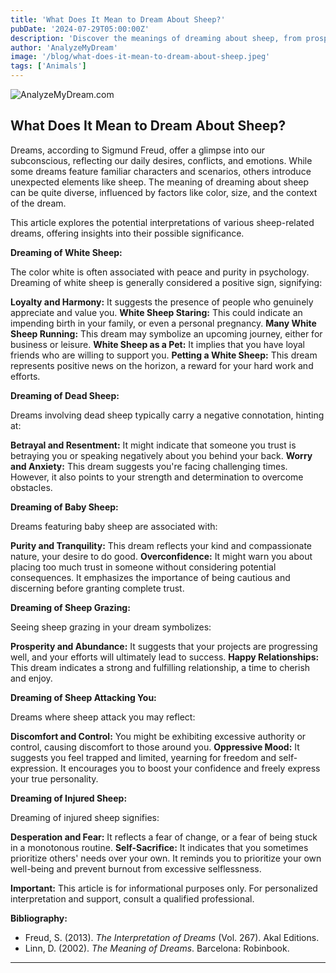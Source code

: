 ```yaml
---
title: 'What Does It Mean to Dream About Sheep?'
pubDate: '2024-07-29T05:00:00Z'
description: 'Discover the meanings of dreaming about sheep, from prosperity and security to betrayal and fear.'
author: 'AnalyzeMyDream'
image: '/blog/what-does-it-mean-to-dream-about-sheep.jpeg'
tags: ['Animals']
---
```


![AnalyzeMyDream.com](/blog/what-does-it-mean-to-dream-about-sheep.jpeg)

## What Does It Mean to Dream About Sheep?

Dreams, according to Sigmund Freud, offer a glimpse into our subconscious, reflecting our daily desires, conflicts, and emotions. While some dreams feature familiar characters and scenarios, others introduce unexpected elements like sheep. The meaning of dreaming about sheep can be quite diverse, influenced by factors like color, size, and the context of the dream.

This article explores the potential interpretations of various sheep-related dreams, offering insights into their possible significance.

**Dreaming of White Sheep:**

The color white is often associated with peace and purity in psychology. Dreaming of white sheep is generally considered a positive sign, signifying:

**Loyalty and Harmony:** It suggests the presence of people who genuinely appreciate and value you.
**White Sheep Staring:** This could indicate an impending birth in your family, or even a personal pregnancy. 
**Many White Sheep Running:** This dream may symbolize an upcoming journey, either for business or leisure. 
**White Sheep as a Pet:** It implies that you have loyal friends who are willing to support you.
**Petting a White Sheep:** This dream represents positive news on the horizon, a reward for your hard work and efforts.

**Dreaming of Dead Sheep:**

Dreams involving dead sheep typically carry a negative connotation, hinting at:

**Betrayal and Resentment:** It might indicate that someone you trust is betraying you or speaking negatively about you behind your back.
**Worry and Anxiety:** This dream suggests you're facing challenging times. However, it also points to your strength and determination to overcome obstacles.

**Dreaming of Baby Sheep:**

Dreams featuring baby sheep are associated with:

**Purity and Tranquility:** This dream reflects your kind and compassionate nature, your desire to do good.
**Overconfidence:** It might warn you about placing too much trust in someone without considering potential consequences. It emphasizes the importance of being cautious and discerning before granting complete trust.

**Dreaming of Sheep Grazing:**

Seeing sheep grazing in your dream symbolizes:

**Prosperity and Abundance:** It suggests that your projects are progressing well, and your efforts will ultimately lead to success.
**Happy Relationships:** This dream indicates a strong and fulfilling relationship, a time to cherish and enjoy.

**Dreaming of Sheep Attacking You:**

Dreams where sheep attack you may reflect:

**Discomfort and Control:** You might be exhibiting excessive authority or control, causing discomfort to those around you.
**Oppressive Mood:** It suggests you feel trapped and limited, yearning for freedom and self-expression. It encourages you to boost your confidence and freely express your true personality.

**Dreaming of Injured Sheep:**

Dreaming of injured sheep signifies:

**Desperation and Fear:** It reflects a fear of change, or a fear of being stuck in a monotonous routine.
**Self-Sacrifice:**  It indicates that you sometimes prioritize others' needs over your own. It reminds you to prioritize your own well-being and prevent burnout from excessive selflessness.

**Important:** This article is for informational purposes only. For personalized interpretation and support, consult a qualified professional.

**Bibliography:**

* Freud, S. (2013). *The Interpretation of Dreams* (Vol. 267). Akal Editions. 
* Linn, D. (2002). *The Meaning of Dreams*. Barcelona: Robinbook.

---